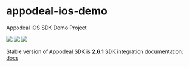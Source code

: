 # appodeal-ios-demo
Appodeal iOS SDK Demo Project

[![](https://img.shields.io/badge/docs-ObjectiveC-green.svg)](https://wiki.appodeal.com/en/ios/2-6-2-ios-sdk-integration-guide)
[![](https://img.shields.io/badge/docs-Swift-green.svg)](https://wiki.appodeal.com/en/ios/2-6-1-ios-sdk-integration-guide)
[![](https://img.shields.io/badge/download-SDK-red.svg)](https://go.aws/37wQ5ZL)


Stable version of Appodeal SDK is **2.6.1** 
SDK integration documentation: [docs](https://wiki.appodeal.com/en/ios/2-6-2-ios-sdk-integration-guide)


